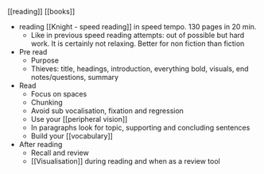 [[reading]]
[[books]]
- reading [[Knight - speed reading]] in speed tempo. 130 pages in 20 min. 
	- Like in previous speed reading attempts: out of possible but hard work. It is certainly not relaxing. Better for non fiction than fiction
- Pre read
	- Purpose 
	- Thieves: title, headings, introduction, everything bold, visuals, end notes/questions, summary
- Read
	- Focus on spaces
	- Chunking
	- Avoid sub vocalisation, fixation and regression
	- Use your [[peripheral vision]]
	- In paragraphs look for topic, supporting and concluding sentences
	- Build your [[vocabulary]]
- After reading
	- Recall and review
	- [[Visualisation]] during reading and when as a review tool